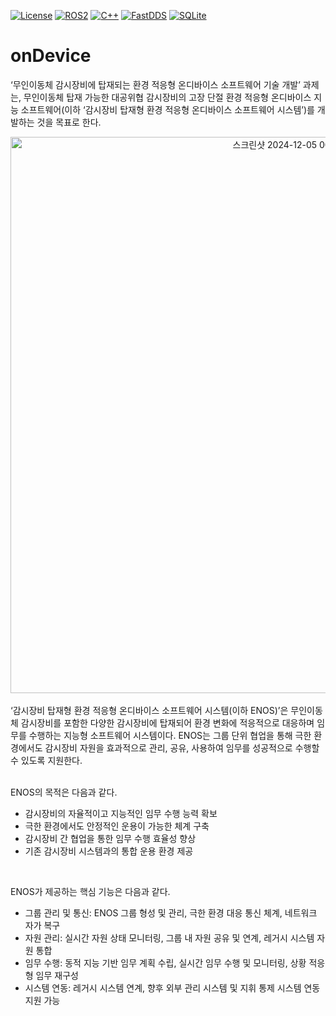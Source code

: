 [![License](https://img.shields.io/badge/License-Apache%202.0-blue.svg)](https://opensource.org/licenses/Apache-2.0)
[![ROS2](https://img.shields.io/badge/ROS2-Humble-blue)](https://docs.ros.org/en/humble/)
[![C++](https://img.shields.io/badge/C++-17-blue.svg)](https://isocpp.org/)
[![FastDDS](https://img.shields.io/badge/FastDDS-2.11.2-blue)](https://fast-dds.docs.eprosima.com/)
[![SQLite](https://img.shields.io/badge/SQLite-3.0-blue)](https://www.sqlite.org/)

# onDevice
‘무인이동체 감시장비에 탑재되는 환경 적응형 온디바이스 소프트웨어 기술 개발’ 과제는, 무인이동체 탑재 가능한 대공위협 감시장비의 고장 단절 환경 적응형 온디바이스 지능 소프트웨어(이하 ‘감시장비 탑재형 환경 적응형 온디바이스 소프트웨어 시스템’)를 개발하는 것을 목표로 한다.

<div align="center">
<img width="890" alt="스크린샷 2024-12-05 00 21 55" src="https://github.com/user-attachments/assets/7d9fda7d-3346-412f-9cc6-93cb4cc79803">
</div>

<br/>
‘감시장비 탑재형 환경 적응형 온디바이스 소프트웨어 시스템(이하 ENOS)’은 무인이동체 감시장비를 포함한 다양한 감시장비에 탑재되어 환경 변화에 적응적으로 대응하며 임무를 수행하는 지능형 소프트웨어 시스템이다. ENOS는 그룹 단위 협업을 통해 극한 환경에서도 감시장비 자원을 효과적으로 관리, 공유, 사용하여 임무를 성공적으로 수행할 수 있도록 지원한다. 
<br/><br/>

ENOS의 목적은 다음과 같다.
-	감시장비의 자율적이고 지능적인 임무 수행 능력 확보
-	극한 환경에서도 안정적인 운용이 가능한 체계 구축
-	감시장비 간 협업을 통한 임무 수행 효율성 향상
-	기존 감시장비 시스템과의 통합 운용 환경 제공

<br/>

ENOS가 제공하는 핵심 기능은 다음과 같다.
-	그룹 관리 및 통신: ENOS 그룹 형성 및 관리, 극한 환경 대응 통신 체계, 네트워크 자가 복구
-	자원 관리: 실시간 자원 상태 모니터링, 그룹 내 자원 공유 및 연계, 레거시 시스템 자원 통합
-	임무 수행: 동적 지능 기반 임무 계획 수립, 실시간 임무 수행 및 모니터링, 상황 적응형 임무 재구성
-	시스템 연동: 레거시 시스템 연계, 향후 외부 관리 시스템 및 지휘 통제 시스템 연동 지원 가능

